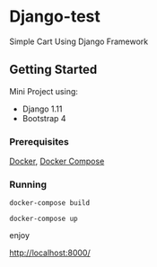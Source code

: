 # Django-test

Simple Cart Using Django Framework

## Getting Started

Mini Project using:
- Django 1.11
- Bootstrap 4

### Prerequisites

[Docker](https://docs.docker.com/install/), [Docker Compose](https://docs.docker.com/compose/install/)

### Running

```
docker-compose build
```

```
docker-compose up
```
enjoy

[http://localhost:8000/](http://localhost:8000/)
